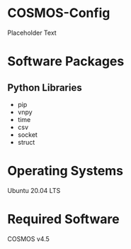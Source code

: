 # COSMOS-Config
Placeholder Text

# Software Packages 
## Python Libraries 
* pip 
* vnpy
* time 
* csv 
* socket 
* struct

# Operating Systems 
Ubuntu 20.04 LTS

# Required Software
COSMOS v4.5
